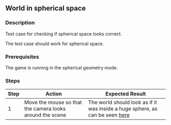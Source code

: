 ## World in spherical space

### Description
Test case for checking if spherical space looks correct.

The test case should work for spherical space.

### Prerequisites
The game is running in the spherical geometry mode.

### Steps
| Step | Action | Expected Result |
| -------- | -------- | -------- |
| 1 | Move the mouse so that the camera looks around the scene | The world should look as if it was inside a huge sphere, as can be seen [here](Resources/spherical-look-around.mp4) |
